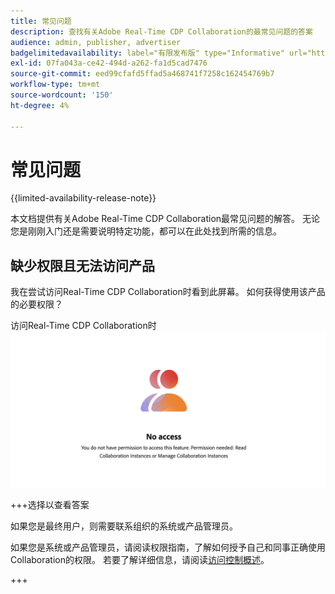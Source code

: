 ```yaml
---
title: 常见问题
description: 查找有关Adobe Real-Time CDP Collaboration的最常见问题的答案
audience: admin, publisher, advertiser
badgelimitedavailability: label="有限发布版" type="Informative" url="https://helpx.adobe.com/legal/product-descriptions/real-time-customer-data-platform-collaboration.html newtab=true"
exl-id: 07fa043a-ce42-494d-a262-fa1d5cad7476
source-git-commit: eed99cfafd5ffad5a468741f7258c162454769b7
workflow-type: tm+mt
source-wordcount: '150'
ht-degree: 4%

---
```


# 常见问题

{{limited-availability-release-note}}

本文档提供有关Adobe Real-Time CDP Collaboration最常见问题的解答。 无论您是刚刚入门还是需要说明特定功能，都可以在此处找到所需的信息。

## 缺少权限且无法访问产品

我在尝试访问Real-Time CDP Collaboration时看到此屏幕。 如何获得使用该产品的必要权限？

访问Real-Time CDP Collaboration时![权限不可用屏幕](/help/assets/reference/common-questions/permissions-missing-screen.png)

+++选择以查看答案

如果您是最终用户，则需要联系组织的系统或产品管理员。

如果您是系统或产品管理员，请阅读权限指南，了解如何授予自己和同事正确使用Collaboration的权限。 若要了解详细信息，请阅读[访问控制概述](/help/guide/permissions/overview.md)。

+++
